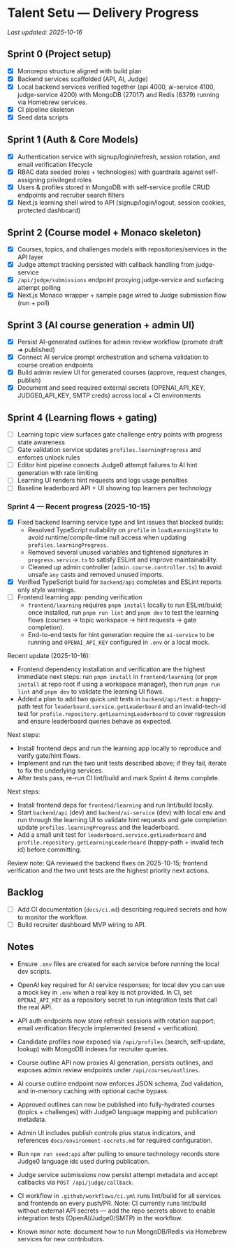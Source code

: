 # Talent Setu — Delivery Progress

_Last updated: 2025-10-16_

## Sprint 0 (Project setup)

- [x] Monorepo structure aligned with build plan
- [x] Backend services scaffolded (API, AI, Judge)
- [x] Local backend services verified together (api 4000, ai-service 4100, judge-service 4200) with MongoDB (27017) and Redis (6379) running via Homebrew services.
- [x] CI pipeline skeleton
- [x] Seed data scripts

## Sprint 1 (Auth & Core Models)

- [x] Authentication service with signup/login/refresh, session rotation, and email verification lifecycle
- [x] RBAC data seeded (roles + technologies) with guardrails against self-assigning privileged roles
- [x] Users & profiles stored in MongoDB with self-service profile CRUD endpoints and recruiter search filters
- [x] Next.js learning shell wired to API (signup/login/logout, session cookies, protected dashboard)

## Sprint 2 (Course model + Monaco skeleton)

- [x] Courses, topics, and challenges models with repositories/services in the API layer
- [x] Judge attempt tracking persisted with callback handling from judge-service
- [x] `/api/judge/submissions` endpoint proxying judge-service and surfacing attempt polling
- [x] Next.js Monaco wrapper + sample page wired to Judge submission flow (run + poll)

## Sprint 3 (AI course generation + admin UI)

- [x] Persist AI-generated outlines for admin review workflow (promote draft ➜ published)
- [x] Connect AI service prompt orchestration and schema validation to course creation endpoints
- [x] Build admin review UI for generated courses (approve, request changes, publish)
- [x] Document and seed required external secrets (OPENAI_API_KEY, JUDGE0_API_KEY, SMTP creds) across local + CI environments

## Sprint 4 (Learning flows + gating)

- [ ] Learning topic view surfaces gate challenge entry points with progress state awareness
- [ ] Gate validation service updates `profiles.learningProgress` and enforces unlock rules
- [ ] Editor hint pipeline connects Judge0 attempt failures to AI hint generation with rate limiting
- [ ] Learning UI renders hint requests and logs usage penalties
- [ ] Baseline leaderboard API + UI showing top learners per technology

### Sprint 4 — Recent progress (2025-10-15)

- [x] Fixed backend learning service type and lint issues that blocked builds:
  - Resolved TypeScript nullability on `profile` in `loadLearningState` to avoid runtime/compile-time null access when updating `profiles.learningProgress`.
  - Removed several unused variables and tightened signatures in `progress.service.ts` to satisfy ESLint and improve maintainability.
  - Cleaned up admin controller (`admin.course.controller.ts`) to avoid unsafe `any` casts and removed unused imports.
- [x] Verified TypeScript build for `backend/api` completes and ESLint reports only style warnings.
- [ ] Frontend learning app: pending verification
  - `frontend/learning` requires `pnpm install` locally to run ESLint/build; once installed, run `pnpm run lint` and `pnpm dev` to test the learning flows (courses -> topic workspace -> hint requests -> gate completion).
  - End-to-end tests for hint generation require the `ai-service` to be running and `OPENAI_API_KEY` configured in `.env` or a local mock.

Recent update (2025-10-16):

- Frontend dependency installation and verification are the highest immediate next steps: run `pnpm install` in `frontend/learning` (or `pnpm install` at repo root if using a workspace manager), then run `pnpm run lint` and `pnpm dev` to validate the learning UI flows.
- Added a plan to add two quick unit tests in `backend/api/test`: a happy-path test for `leaderboard.service.getLeaderboard` and an invalid-tech-id test for `profile.repository.getLearningLeaderboard` to cover regression and ensure leaderboard queries behave as expected.

Next steps:

- Install frontend deps and run the learning app locally to reproduce and verify gate/hint flows.
- Implement and run the two unit tests described above; if they fail, iterate to fix the underlying services.
- After tests pass, re-run CI lint/build and mark Sprint 4 items complete.

Next steps:

- Install frontend deps for `frontend/learning` and run lint/build locally.
- Start `backend/api` (dev) and `backend/ai-service` (dev) with local env and run through the learning UI to validate hint requests and gate completion update `profiles.learningProgress` and the leaderboard.
- Add a small unit test for `leaderboard.service.getLeaderboard` and `profile.repository.getLearningLeaderboard` (happy-path + invalid tech id) before committing.

Review note: QA reviewed the backend fixes on 2025-10-15; frontend verification and the two unit tests are the highest priority next actions.

## Backlog

- [ ] Add CI documentation (`docs/ci.md`) describing required secrets and how to monitor the workflow.
- [ ] Build recruiter dashboard MVP wiring to API.

## Notes

- Ensure `.env` files are created for each service before running the local dev scripts.
- OpenAI key required for AI service responses; for local dev you can use a mock key in `.env` when a real key is not provided. In CI, set `OPENAI_API_KEY` as a repository secret to run integration tests that call the real API.
- API auth endpoints now store refresh sessions with rotation support; email verification lifecycle implemented (resend + verification).
- Candidate profiles now exposed via `/api/profiles` (search, self-update, lookup) with MongoDB indexes for recruiter queries.
- Course outline API now proxies AI generation, persists outlines, and exposes admin review endpoints under `/api/courses/outlines`.
- AI course outline endpoint now enforces JSON schema, Zod validation, and in-memory caching with optional cache bypass.
- Approved outlines can now be published into fully-hydrated courses (topics + challenges) with Judge0 language mapping and publication metadata.
- Admin UI includes publish controls plus status indicators, and references `docs/environment-secrets.md` for required configuration.
- Run `npm run seed:api` after pulling to ensure technology records store Judge0 language ids used during publication.
- Judge service submissions now persist attempt metadata and accept callbacks via `POST /api/judge/callback`.
- CI workflow in `.github/workflows/ci.yml` runs lint/build for all services and frontends on every push/PR. Note: CI currently runs lint/build without external API secrets — add the repo secrets above to enable integration tests (OpenAI/Judge0/SMTP) in the workflow.

- Known minor note: document how to run MongoDB/Redis via Homebrew services for new contributors.
